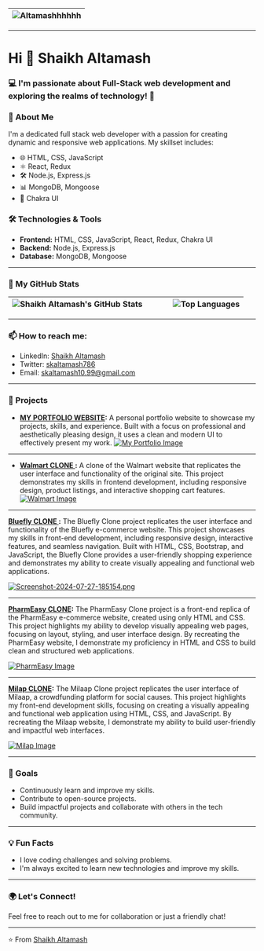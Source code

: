 
| ![Altamashhhhhh](https://github.com/Altamashhhhhh/Altamashhhhhh.github.io/blob/main/68747470733a2f2f6d69726f2e6d656469756d2e636f6d2f6d61782f3730302f302a4647443642557a7a5a7331564a4c75592e676966.gif?raw=true) |
|:------------------------------------------------------------------------------------------------------------------------------------------------------------------------------------------------------------------------------------------------------------:|

 
---

# Hi 👋 Shaikh Altamash

### 💻 I'm passionate about Full-Stack web development and exploring the realms of technology! 🚀



### 🚀 About Me
I'm a dedicated full stack web developer with a passion for creating dynamic and responsive web applications. My skillset includes:

- 🌐 HTML, CSS, JavaScript
- ⚛️ React, Redux
- 🛠️ Node.js, Express.js
- 📊 MongoDB, Mongoose
- 💅 Chakra UI

### 🛠️ Technologies & Tools
- **Frontend:** HTML, CSS, JavaScript, React, Redux, Chakra UI
- **Backend:** Node.js, Express.js
- **Database:** MongoDB, Mongoose

  
---


### 🌟 My GitHub Stats

| ![Shaikh Altamash's GitHub Stats](https://github-readme-stats.vercel.app/api?username=Altamashhhhhh&theme=default&show_icons=true&hide_border=true&count_private=true) | &nbsp; &nbsp; &nbsp; &nbsp; | ![Top Languages](https://github-readme-stats.vercel.app/api/top-langs/?username=Altamashhhhhh&theme=default&show_icons=true&hide_border=true&layout=compact) |
|:---------------------------------------------------------------------------------------------------------------------------------------------------------------:|:---:|:------------------------------------------------------------------------------------------------------------------------------------------------------------:|


---

### 📫 How to reach me:
- LinkedIn: [Shaikh Altamash](https://www.linkedin.com/in/skaltamash/)
- Twitter: [skaltamash786](https://x.com/SkAltamash786)
- Email: [skaltamash10.99@gmail.com](mailto:skaltamash10.99@gmail.com)
--- 




### 🚀 Projects

- **[MY PORTFOLIO WEBSITE](https://my-portfolio-altamash.netlify.app/):** A personal portfolio website to showcase my projects, skills, and experience. Built with a focus on professional and aesthetically pleasing design, it uses a clean and modern UI to effectively present my work.
[![My Portfolio Image](https://github.com/Altamashhhhhh/Altamashhhhhh.github.io/blob/e2e907392b4c166bf46e1dddd280fba5d1e2d414/Screenshot%202024-07-27%20185154.png?raw=true)](https://github.com/Altamashhhhhh/Altamashhhhhh.github.io/blob/e2e907392b4c166bf46e1dddd280fba5d1e2d414/Screenshot%202024-07-27%20185154.png?raw=true)


---




- **[Walmart CLONE ](https://walmartclonedotcom.netlify.app/):** A clone of the Walmart website that replicates the user interface and functionality of the original site. This project demonstrates my skills in frontend development, including responsive design, product listings, and interactive shopping cart features.
 [![Walmart Image](https://github.com/Altamashhhhhh/Altamashhhhhh.github.io/blob/main/WALMART-HOME.png?raw=true)](https://github.com/Altamashhhhhh/Altamashhhhhh.github.io/blob/main/WALMART-HOME.png?raw=true)


---


**[Bluefly CLONE ](https://walmartclonedotcom.netlify.app/):** The Bluefly Clone project replicates the user interface and functionality of the Bluefly e-commerce website. This project showcases my skills in front-end development, including responsive design, interactive features, and seamless navigation. Built with HTML, CSS, Bootstrap, and JavaScript, the Bluefly Clone provides a user-friendly shopping experience and demonstrates my ability to create visually appealing and functional web applications.

 [![Screenshot-2024-07-27-185154.png](https://github.com/Altamashhhhhh/Altamashhhhhh.github.io/blob/main/bluefly-home.png?raw=true)](https://github.com/Altamashhhhhh/Altamashhhhhh.github.io/blob/main/bluefly-home.png?raw=true)


---


**[PharmEasy CLONE](https://pharmeasyclonedotcom.netlify.app/):** The PharmEasy Clone project is a front-end replica of the PharmEasy e-commerce website, created using only HTML and CSS. This project highlights my ability to develop visually appealing web pages, focusing on layout, styling, and user interface design. By recreating the PharmEasy website, I demonstrate my proficiency in HTML and CSS to build clean and structured web applications. 
 
 [![PharmEasy Image](https://github.com/Altamashhhhhh/Altamashhhhhh.github.io/blob/main/pharmeasy-home.png?raw=true)](https://github.com/Altamashhhhhh/Altamashhhhhh.github.io/blob/main/pharmeasy-home.png?raw=true)


---


**[Milap CLONE](https://milaporg.netlify.app/):** The Milaap Clone project replicates the user interface of Milaap, a crowdfunding platform for social causes. This project highlights my front-end development skills, focusing on creating a visually appealing and functional web application using HTML, CSS, and JavaScript. By recreating the Milaap website, I demonstrate my ability to build user-friendly and impactful web interfaces. 
 
 [![Milap Image](https://github.com/Altamashhhhhh/Altamashhhhhh.github.io/blob/main/Milap-home.png?raw=true)](https://github.com/Altamashhhhhh/Altamashhhhhh.github.io/blob/main/Milap-home.png?raw=true)




---


### 🎯 Goals
- Continuously learn and improve my skills.
- Contribute to open-source projects.
- Build impactful projects and collaborate with others in the tech community.

---

### 💡 Fun Facts
- I love coding challenges and solving problems.
- I'm always excited to learn new technologies and improve my skills.

---

### 🌍 Let's Connect!
Feel free to reach out to me for collaboration or just a friendly chat!

---

⭐️ From [Shaikh Altamash]([https://github.com/your-github-username](https://github.com/Altamashhhhhh))

<!--
**Altamashhhhhh/Altamashhhhhh** is a ✨ _special_ ✨ repository because its `README.md` (this file) appears on your GitHub profile.

Here are some ideas to get you started:

- 🔭 I’m currently working on ...
- 🌱 I’m currently learning ...
- 👯 I’m looking to collaborate on ...
- 🤔 I’m looking for help with ...
- 💬 Ask me about ...
- 📫 How to reach me: ...
- 😄 Pronouns: ...
- ⚡ Fun fact: ...
-->
